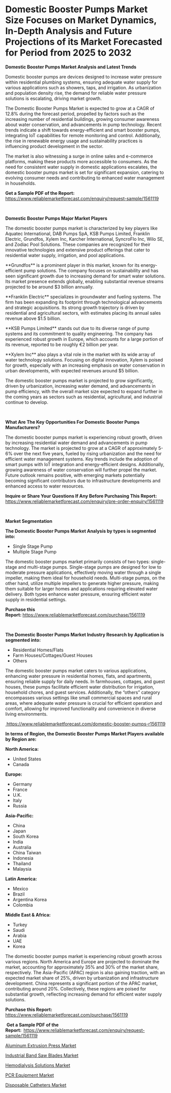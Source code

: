 <p><h1>Domestic Booster Pumps Market Size Focuses on Market Dynamics, In-Depth Analysis and Future Projections of its Market Forecasted for Period from 2025 to 2032</h1></p><p><strong>Domestic Booster Pumps Market Analysis and Latest Trends</strong></p>
<p><p>Domestic booster pumps are devices designed to increase water pressure within residential plumbing systems, ensuring adequate water supply for various applications such as showers, taps, and irrigation. As urbanization and population density rise, the demand for reliable water pressure solutions is escalating, driving market growth. </p><p>The Domestic Booster Pumps Market is expected to grow at a CAGR of 12.8% during the forecast period, propelled by factors such as the increasing number of residential buildings, growing consumer awareness about water conservation, and advancements in pump technology. Recent trends indicate a shift towards energy-efficient and smart booster pumps, integrating IoT capabilities for remote monitoring and control. Additionally, the rise in renewable energy usage and sustainability practices is influencing product development in the sector.</p><p>The market is also witnessing a surge in online sales and e-commerce platforms, making these products more accessible to consumers. As the need for consistent water supply in domestic applications escalates, the domestic booster pumps market is set for significant expansion, catering to evolving consumer needs and contributing to enhanced water management in households.</p></p>
<p><strong>Get a Sample PDF of the Report:&nbsp;</strong> <a href="https://www.reliablemarketforecast.com/enquiry/request-sample/1561119?utm_campaign=1897&utm_medium=2&utm_source=Github&utm_content=ia&utm_term=08042025&utm_id=domestic-booster-pumps">https://www.reliablemarketforecast.com/enquiry/request-sample/1561119</a></p>
<p>&nbsp;</p>
<p><strong>Domestic Booster Pumps Major Market Players</strong></p>
<p><p>The domestic booster pumps market is characterized by key players like Aquatec International, DAB Pumps SpA, KSB Pumps Limited, Franklin Electric, Grundfos, Xylem Inc, Karcher International, SyncroFlo Inc, Wilo SE, and Zodiac Pool Solutions. These companies are recognized for their innovative technologies and extensive product offerings that cater to residential water supply, irrigation, and pool applications.</p><p>**Grundfos** is a prominent player in this market, known for its energy-efficient pump solutions. The company focuses on sustainability and has seen significant growth due to increasing demand for smart water solutions. Its market presence extends globally, enabling substantial revenue streams projected to be around $3 billion annually.</p><p>**Franklin Electric** specializes in groundwater and fueling systems. The firm has been expanding its footprint through technological advancements and strategic acquisitions. Its strong growth trajectory is driven by residential and agricultural sectors, with estimates placing its annual sales revenue above $1.5 billion.</p><p>**KSB Pumps Limited** stands out due to its diverse range of pump systems and its commitment to quality engineering. The company has experienced robust growth in Europe, which accounts for a large portion of its revenue, reported to be roughly €2 billion per year.</p><p>**Xylem Inc** also plays a vital role in the market with its wide array of water technology solutions. Focusing on digital innovation, Xylem is poised for growth, especially with an increasing emphasis on water conservation in urban developments, with expected revenues around $5 billion.</p><p>The domestic booster pumps market is projected to grow significantly, driven by urbanization, increasing water demand, and advancements in pump efficiency, with the overall market size expected to expand further in the coming years as sectors such as residential, agricultural, and industrial continue to develop.</p></p>
<p>&nbsp;</p>
<p><strong>What Are The Key Opportunities For Domestic Booster Pumps Manufacturers?</strong></p>
<p><p>The domestic booster pumps market is experiencing robust growth, driven by increasing residential water demand and advancements in pump technology. The market is projected to grow at a CAGR of approximately 5-6% over the next five years, fueled by rising urbanization and the need for efficient water management systems. Key trends include the adoption of smart pumps with IoT integration and energy-efficient designs. Additionally, growing awareness of water conservation will further propel the market. Future outlook remains positive, with emerging markets potentially becoming significant contributors due to infrastructure developments and enhanced access to water resources.</p></p>
<p><strong>Inquire or Share Your Questions If Any Before Purchasing This Report:</strong> <a href="https://www.reliablemarketforecast.com/enquiry/pre-order-enquiry/1561119?utm_campaign=1897&utm_medium=2&utm_source=Github&utm_content=ia&utm_term=08042025&utm_id=domestic-booster-pumps">https://www.reliablemarketforecast.com/enquiry/pre-order-enquiry/1561119</a></p>
<p>&nbsp;</p>
<p><strong>Market Segmentation</strong></p>
<p><strong>The Domestic Booster Pumps Market Analysis by types is segmented into:</strong></p>
<p><ul><li>Single Stage Pump</li><li>Multiple Stage Pump</li></ul></p>
<p><p>The domestic booster pumps market primarily consists of two types: single-stage and multi-stage pumps. Single-stage pumps are designed for low to moderate pressure applications, effectively moving water through a single impeller, making them ideal for household needs. Multi-stage pumps, on the other hand, utilize multiple impellers to generate higher pressure, making them suitable for larger homes and applications requiring elevated water delivery. Both types enhance water pressure, ensuring efficient water supply in residential settings.</p></p>
<p><strong>Purchase this Report:&nbsp;</strong><a href="https://www.reliablemarketforecast.com/purchase/1561119?utm_campaign=1897&utm_medium=2&utm_source=Github&utm_content=ia&utm_term=08042025&utm_id=domestic-booster-pumps">https://www.reliablemarketforecast.com/purchase/1561119</a></p>
<p>&nbsp;</p>
<p><strong>The Domestic Booster Pumps Market Industry Research by Application is segmented into:</strong></p>
<p><ul><li>Residential Homes/Flats</li><li>Farm Houses/Cottages/Guest Houses</li><li>Others</li></ul></p>
<p><p>The domestic booster pumps market caters to various applications, enhancing water pressure in residential homes, flats, and apartments, ensuring reliable supply for daily needs. In farmhouses, cottages, and guest houses, these pumps facilitate efficient water distribution for irrigation, household chores, and guest services. Additionally, the “others” category encompasses various settings like small commercial spaces and rural areas, where adequate water pressure is crucial for efficient operation and comfort, allowing for improved functionality and convenience in diverse living environments.</p></p>
<p><a href="https://www.reliablemarketforecast.com/domestic-booster-pumps-r1561119?utm_campaign=1897&utm_medium=2&utm_source=Github&utm_content=ia&utm_term=08042025&utm_id=domestic-booster-pumps">&nbsp;https://www.reliablemarketforecast.com/domestic-booster-pumps-r1561119</a></p>
<p><strong>In terms of Region, the Domestic Booster Pumps Market Players available by Region are:</strong></p>
<p>
    <p> <strong> North America: </strong>
        <ul>
            <li>United States</li>
            <li>Canada</li>
        </ul>
        </p> 
    <p> <strong> Europe: </strong>
        <ul>
            <li>Germany</li>
            <li>France</li>
            <li>U.K.</li>
            <li>Italy</li>
            <li>Russia</li>
        </ul>
        </p> 
    <p> <strong> Asia-Pacific: </strong>
        <ul>
            <li>China</li>
            <li>Japan</li>
            <li>South Korea</li>
            <li>India</li>
            <li>Australia</li>
            <li>China Taiwan</li>
            <li>Indonesia</li>
            <li>Thailand</li>
            <li>Malaysia</li>
        </ul>
        </p> 
    <p> <strong> Latin America: </strong>
        <ul>
            <li>Mexico</li>
            <li>Brazil</li>
            <li>Argentina Korea</li>
            <li>Colombia</li>
        </ul>
        </p> 
    <p> <strong> Middle East & Africa: </strong>
        <ul>
            <li>Turkey</li>
            <li>Saudi</li>
            <li>Arabia</li>
            <li>UAE</li>
            <li>Korea</li>
        </ul>
    </p>
    </p>
<p><p>The domestic booster pumps market is experiencing robust growth across various regions. North America and Europe are projected to dominate the market, accounting for approximately 35% and 30% of the market share, respectively. The Asia-Pacific (APAC) region is also gaining traction, with an expected market share of 25%, driven by urbanization and infrastructure development. China represents a significant portion of the APAC market, contributing around 20%. Collectively, these regions are poised for substantial growth, reflecting increasing demand for efficient water supply solutions.</p></p>
<p><strong>Purchase this Report: </strong><a href="https://www.reliablemarketforecast.com/purchase/1561119?utm_campaign=1897&utm_medium=2&utm_source=Github&utm_content=ia&utm_term=08042025&utm_id=domestic-booster-pumps">https://www.reliablemarketforecast.com/purchase/1561119</a></p>
<p>&nbsp;<strong>Get a Sample PDF of the Report:&nbsp;&nbsp;</strong><a href="https://www.reliablemarketforecast.com/enquiry/request-sample/1561119?utm_campaign=1897&utm_medium=2&utm_source=Github&utm_content=ia&utm_term=08042025&utm_id=domestic-booster-pumps">https://www.reliablemarketforecast.com/enquiry/request-sample/1561119</a></p>
<p><strong></strong></p>
<p><p><a href="https://github.com/carylgrinko/Market-Research-Report-List-1/blob/main/aluminum-extrusion-press-market.md?utm_campaign=1897&utm_medium=2&utm_source=Github&utm_content=ia&utm_term=08042025&utm_id=domestic-booster-pumps">Aluminum Extrusion Press Market</a></p><p><a href="https://github.com/guinoopandam/Market-Research-Report-List-1/blob/main/industrial-band-saw-blades-market.md?utm_campaign=1897&utm_medium=2&utm_source=Github&utm_content=ia&utm_term=08042025&utm_id=domestic-booster-pumps">Industrial Band Saw Blades Market</a></p><p><a href="https://www.linkedin.com/pulse/whats-driving-hemodialysis-solutions-market-cagr-49-expected-pypbc?utm_campaign=1897&utm_medium=2&utm_source=Github&utm_content=ia&utm_term=08042025&utm_id=domestic-booster-pumps">Hemodialysis Solutions Market</a></p><p><a href="https://www.linkedin.com/pulse/pcr-equipment-market-outlook-2025-2032-examining-14-svvuc?utm_campaign=1897&utm_medium=2&utm_source=Github&utm_content=ia&utm_term=08042025&utm_id=domestic-booster-pumps">PCR Equipment Market</a></p><p><a href="https://www.linkedin.com/pulse/growth-journey-disposable-catheters-market-uncovering-113-cagr-xrxqc?utm_campaign=1897&utm_medium=2&utm_source=Github&utm_content=ia&utm_term=08042025&utm_id=domestic-booster-pumps">Disposable Catheters Market</a></p></p>